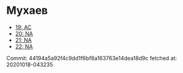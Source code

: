# Мухаев
- [19: AC](19.md)
- [20: NA](20.md)
- [21: NA](21.md)
- [22: NA](22.md)

Commit: 44194a5a92f4c9dd1f6bf8a163763e14dea18d9c
 fetched at: 20201018-043235
